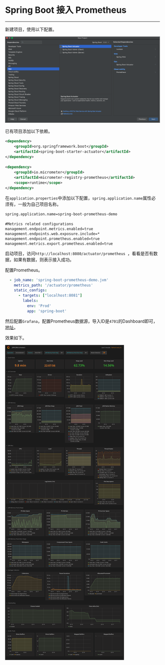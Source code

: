# Spring Boot 接入 Prometheus

---

新建项目，使用以下配置。

![](image/1.png)

已有项目添加以下依赖。

```xml
<dependency>
    <groupId>org.springframework.boot</groupId>
    <artifactId>spring-boot-starter-actuator</artifactId>
</dependency>

<dependency>
    <groupId>io.micrometer</groupId>
    <artifactId>micrometer-registry-prometheus</artifactId>
    <scope>runtime</scope>
</dependency>
```

在`application.properties`中添加以下配置，`spring.application.name`属性必须有，一般为自己项目名称。

```properties
spring.application.name=spring-boot-prometheus-demo

#Metrics related configurations
management.endpoint.metrics.enabled=true
management.endpoints.web.exposure.include=*
management.endpoint.prometheus.enabled=true
management.metrics.export.prometheus.enabled=true
```

启动项目，访问`http://localhost:8080/actuator/prometheus `，看看是否有数据，如果有数据，则表示接入成功。

配置Prometheus。

```yaml
  - job_name: 'spring-boot-prometheus-demo.jvm'
    metrics_path: '/actuator/prometheus'
    static_configs:
      - targets: ["localhost:8081"]
        labels:
          env: 'Prod'
          app: 'spring-boot'
```

然后配置`Grafana`，配置Prometheus数据源，导入ID是`4701`的Dashboard即可，[地址](https://grafana.com/grafana/dashboards/4701)。

效果如下。

![](image/p4.png)